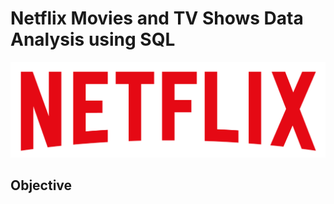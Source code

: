 # Netflix Movies and TV Shows Data Analysis using SQL

![Netflix Logo](https://github.com/Aditya6455/NETFLIX_PROJECT/blob/main/logo.png) 
## Objective
